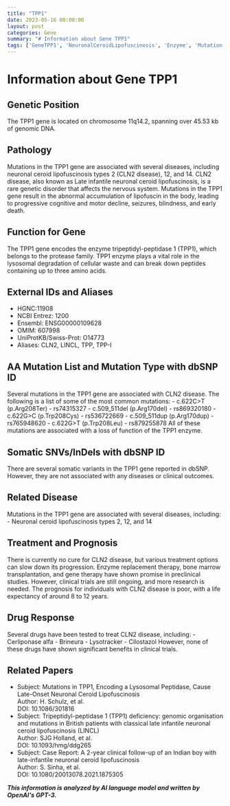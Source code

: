 ```yaml
---
title: "TPP1"
date: 2023-05-16 00:00:00
layout: post
categories: Gene
summary: "# Information about Gene TPP1"
tags: ['GeneTPP1', 'NeuronalCeroidLipofuscinosis', 'Enzyme', 'Mutation', 'Treatment', 'Prognosis', 'DrugResponse', 'ClinicalTrials']
---
```


# Information about Gene TPP1

## Genetic Position
The TPP1 gene is located on chromosome 11q14.2, spanning over 45.53 kb of genomic DNA.

## Pathology
Mutations in the TPP1 gene are associated with several diseases, including neuronal ceroid lipofuscinosis types 2 (CLN2 disease), 12, and 14. CLN2 disease, also known as Late infantile neuronal ceroid lipofuscinosis, is a rare genetic disorder that affects the nervous system. Mutations in the TPP1 gene result in the abnormal accumulation of lipofuscin in the body, leading to progressive cognitive and motor decline, seizures, blindness, and early death. 

## Function for Gene
The TPP1 gene encodes the enzyme tripeptidyl-peptidase 1 (TPP1), which belongs to the protease family. TPP1 enzyme plays a vital role in the lysosomal degradation of cellular waste and can break down peptides containing up to three amino acids.

## External IDs and Aliases
- HGNC:11908
- NCBI Entrez: 1200
- Ensembl: ENSG00000109628
- OMIM: 607998
- UniProtKB/Swiss-Prot: O14773
- Aliases: CLN2, LINCL, TPP, TPP-I

## AA Mutation List and Mutation Type with dbSNP ID
Several mutations in the TPP1 gene are associated with CLN2 disease. The following is a list of some of the most common mutations:
    - c.622C>T (p.Arg208Ter) - rs74315327
    - c.509_511del (p.Arg170del) - rs869320180
    - c.622G>C (p.Trp208Cys) - rs536722669
    - c.509_511dup (p.Arg170dup) - rs765948620
    - c.622G>T (p.Trp208Leu) - rs879255878
All of these mutations are associated with a loss of function of the TPP1 enzyme.

## Somatic SNVs/InDels with dbSNP ID
There are several somatic variants in the TPP1 gene reported in dbSNP. However, they are not associated with any diseases or clinical outcomes.

## Related Disease
Mutations in the TPP1 gene are associated with several diseases, including:
    - Neuronal ceroid lipofuscinosis types 2, 12, and 14

## Treatment and Prognosis
There is currently no cure for CLN2 disease, but various treatment options can slow down its progression. Enzyme replacement therapy, bone marrow transplantation, and gene therapy have shown promise in preclinical studies. However, clinical trials are still ongoing, and more research is needed. The prognosis for individuals with CLN2 disease is poor, with a life expectancy of around 8 to 12 years.

## Drug Response
Several drugs have been tested to treat CLN2 disease, including:
    - Cerliponase alfa 
    - Brineura
    - Lysotracker
    - Cilostazol
However, none of these drugs have shown significant benefits in clinical trials.

## Related Papers
- Subject: Mutations in TPP1, Encoding a Lysosomal Peptidase, Cause Late-Onset Neuronal Ceroid Lipofuscinosis  
  Author: H. Schulz, et al.  
  DOI: 10.1086/301816  
- Subject: Tripeptidyl-peptidase 1 (TPP1) deficiency: genomic organisation and mutations in British patients with classical late infantile neuronal ceroid lipofuscinosis (LINCL)  
  Author: SJG Holland, et al.  
  DOI: 10.1093/hmg/ddg265  
- Subject: Case Report: A 2-year clinical follow-up of an Indian boy with late-infantile neuronal ceroid lipofuscinosis  
  Author: S. Sinha, et al.  
  DOI: 10.1080/20013078.2021.1875305

**_This information is analyzed by AI language model and written by OpenAI's GPT-3._**